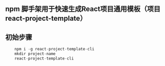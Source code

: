 ## npm 脚手架用于快速生成React项目通用模板（项目react-project-template）

## 初始步骤

```javascript
    npm i -g react-project-template-cli
    mkdir project-name
    react-project-template-cli
```